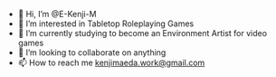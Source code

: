 - 👋 Hi, I’m @E-Kenji-M
- 👀 I’m interested in Tabletop Roleplaying Games
- 🌱 I’m currently studying to become an Environment Artist for video games
- 💞️ I’m looking to collaborate on anything
- 📫 How to reach me kenjimaeda.work@gmail.com

<!---
E-Kenji-M/E-Kenji-M is a ✨ special ✨ repository because its `README.md` (this file) appears on your GitHub profile.
You can click the Preview link to take a look at your changes.
--->
